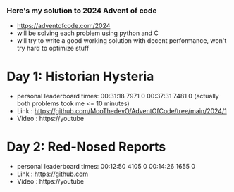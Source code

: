 ### Here's my solution to 2024 Advent of code

- https://adventofcode.com/2024
- will be solving each problem using python and C 
- will try to write a good working solution with decent performance, won't try hard to optimize stuff

# Day 1: Historian Hysteria 
- personal leaderboard times: 00:31:18  7971      0   00:37:31  7481      0 (actually both problems took me <= 10 minutes)
- Link : https://github.com/MooThedevO/AdventOfCode/tree/main/2024/1
- Video : https://youtube

# Day 2: Red-Nosed Reports 
- personal leaderboard times: 00:12:50  4105      0   00:14:26  1655      0
- Link : https://github.com
- Video : https://youtube
